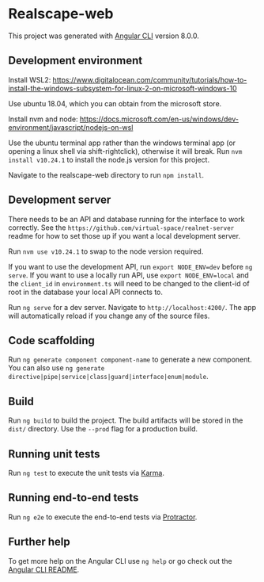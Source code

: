 # Realscape-web

This project was generated with [Angular CLI](https://github.com/angular/angular-cli) version 8.0.0.

## Development environment

Install WSL2: https://www.digitalocean.com/community/tutorials/how-to-install-the-windows-subsystem-for-linux-2-on-microsoft-windows-10

Use ubuntu 18.04, which you can obtain from the microsoft store.

Install nvm and node: https://docs.microsoft.com/en-us/windows/dev-environment/javascript/nodejs-on-wsl

Use the ubuntu terminal app rather than the windows terminal app (or opening a linux shell via shift-rightclick), otherwise it will break.
Run `nvm install v10.24.1` to install the node.js version for this project.

Navigate to the realscape-web directory to run `npm install`.

## Development server

There needs to be an API and database running for the interface to work correctly. See the `https://github.com/virtual-space/realnet-server` readme for how to set those up if you want a local development server.

Run `nvm use v10.24.1` to swap to the node version required.

If you want to use the development API, run `export NODE_ENV=dev` before `ng serve`. If you want to use a locally run API, use `export NODE_ENV=local` and the `client_id` in `environment.ts` will need to be changed to the client-id of root in the database your local API connects to.

Run `ng serve` for a dev server. Navigate to `http://localhost:4200/`. The app will automatically reload if you change any of the source files.

## Code scaffolding

Run `ng generate component component-name` to generate a new component. You can also use `ng generate directive|pipe|service|class|guard|interface|enum|module`.

## Build

Run `ng build` to build the project. The build artifacts will be stored in the `dist/` directory. Use the `--prod` flag for a production build.

## Running unit tests

Run `ng test` to execute the unit tests via [Karma](https://karma-runner.github.io).

## Running end-to-end tests

Run `ng e2e` to execute the end-to-end tests via [Protractor](http://www.protractortest.org/).

## Further help

To get more help on the Angular CLI use `ng help` or go check out the [Angular CLI README](https://github.com/angular/angular-cli/blob/master/README.md).
